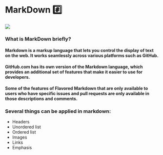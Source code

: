 # MarkDown #️⃣

![](https://encrypted-tbn0.gstatic.com/images?q=tbn:ANd9GcSUHBErDQ2c7Q7-eRE7zR98fFlC_0hnebObxd1hDfppAhhks7BzVKhfrzxEof7UZyOZJUs&usqp=CAU)

### What is MarkDown briefly?

#### Markdown is a markup language that lets you control the display of text on the web. It works seamlessly across various platforms such as GitHub. 
#### GitHub.com has its own version of the Markdown language, which provides an additional set of features that make it easier to use for developers. 
#### Some of the features of Flavored Markdown that are only available to users who have specific issues and pull requests are only available in those descriptions and comments.

### Several things can be applied in markdown:
* Headers
* Unordered list
* Ordered list
* Images
* Links
* Emphasis

